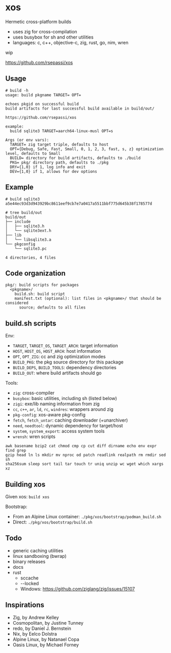 # xos

Hermetic cross-platform builds

* uses zig for cross-compilation
* uses busybox for sh and other utilities
* languages: c, c++, objective-c, zig, rust, go, nim, wren

wip

https://github.com/rsepassi/xos

## Usage

```
# build -h
usage: build pkgname TARGET= OPT=

echoes pkgid on successful build
build artifacts for last successful build available in build/out/

https://github.com/rsepassi/xos

example:
  build sqlite3 TARGET=aarch64-linux-musl OPT=s

Args (or env vars):
  TARGET= zig target triple, defaults to host
  OPT={Debug, Safe, Fast, Small, 0, 1, 2, 3, fast, s, z} optimization level, defaults to Small
  BUILD= directory for build artifacts, defaults to ./build
  PKG= pkg/ directory path, defaults to ./pkg
  DRY={1,0} if 1, log info and exit
  DEV={1,0} if 1, allows for dev options
```

## Example

```
# build sqlite3
a5e44ec93d3d943929bc8611eef9cb7e7a0417a5511bbf775d645b38f178577d

# tree build/out
build/out
├── include
│   ├── sqlite3.h
│   └── sqlite3ext.h
├── lib
│   └── libsqlite3.a
└── pkgconfig
    └── sqlite3.pc

4 directories, 4 files
```

## Code organization

```
pkg/: build scripts for packages
  <pkgname>/
    build.sh: build script
    manifest.txt (optional): list files in <pkgname>/ that should be considered
      source; defaults to all files
```

## build.sh scripts

Env:
* `TARGET`, `TARGET_OS`, `TARGET_ARCH`: target information
* `HOST`, `HOST_OS`, `HOST_ARCH`: host information
* `OPT`, `OPT_ZIG`: cc and zig optimization modes
* `BUILD_PKG`: the pkg source directory for this package
* `BUILD_DEPS`, `BUILD_TOOLS`: dependency directories
* `BUILD_OUT`: where build artifacts should go

Tools:
* `zig`: cross-compiler
* `busybox`: basic utilities, including sh (listed below)
* `zigi`: exe/lib naming information from zig
* `cc`, `c++`, `ar`, `ld`, `rc`, `windres`: wrappers around zig
* `pkg-config`: xos-aware pkg-config
* `fetch`, `fetch_untar`: caching downloader (+unarchiver)
* `need`, `needtool`: dynamic dependency for target/host
* `system`, `system_export`: access system tools
* `wrensh`: wren scripts

```
awk basename bzip2 cat chmod cmp cp cut diff dirname echo env expr find grep
gzip head ln ls mkdir mv nproc od patch readlink realpath rm rmdir sed sh
sha256sum sleep sort tail tar touch tr uniq unzip wc wget which xargs xz
```

## Building xos

Given xos: `build xos`

Bootstrap:
* From an Alpine Linux container: `./pkg/xos/bootstrap/podman_build.sh`
* Direct: `./pkg/xos/bootstrap/build.sh`

## Todo

* generic caching utilities
* linux sandboxing (bwrap)
* binary releases
* docs
* rust
	* sccache
	* --locked
	* Windows: https://github.com/ziglang/zig/issues/15107 

## Inspirations

* Zig, by Andrew Kelley
* Cosmopolitan, by Justine Tunney
* redo, by Daniel J. Bernstein
* Nix, by Eelco Dolstra
* Alpine Linux, by Natanael Copa
* Oasis Linux, by Michael Forney

